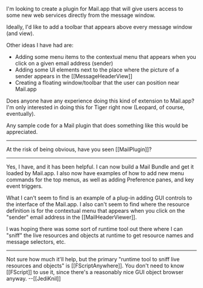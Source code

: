 I'm looking to create a plugin for Mail.app that will give users access to some new web services directly from the message window.

Ideally, I'd like to add a toolbar that appears above every message window (and view).  

Other ideas I have had are:
- Adding some menu items to the contextual menu that appears when you click on a given email address (sender)
- Adding some UI elements next to the place where the picture of a sender appears in the [[MessageHeaderView]]
- Creating a floating window/toolbar that the user can position near Mail.app

Does anyone have any experience doing this kind of extension to Mail.app?  I'm only interested in doing this for Tiger right now (Leopard, of course, eventually).

Any sample code for a Mail plugin that does something like this would be appreciated.

----
At the risk of being obvious, have you seen [[MailPlugin]]?

----
Yes, I have, and it has been helpful.  I can now build a Mail Bundle and get it loaded by Mail.app.  I also now have examples of how to add new menu commands for the top menus, as well as adding Preference panes, and key event triggers.

What I can't seem to find is an example of a plug-in adding GUI controls to the interface of the Mail.app.  I also can't seem to find where the resource definition is for the contextual menu that appears when you click on the "sender" email address in the [[MailHeaderViewer]].

I was hoping there was some sort of runtime tool out there where I can "sniff" the live resources and objects at runtime to get resource names and message selectors, etc.

----
Not sure how much it'll help, but the primary "runtime tool to sniff live resources and objects" is [[FScriptAnywhere]]. You don't need to know [[FScript]] to use it, since there's a reasonably nice GUI object browser anyway. --[[JediKnil]]